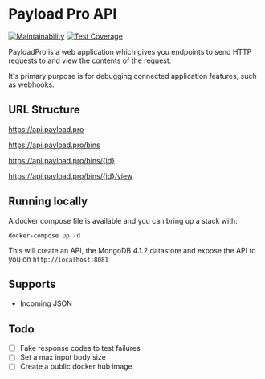 # Payload Pro API

[![Maintainability](https://api.codeclimate.com/v1/badges/ccfa7187b136b3e0b1d8/maintainability)](https://codeclimate.com/github/PayloadPro/pro.payload.api/maintainability) 
[![Test Coverage](https://api.codeclimate.com/v1/badges/ccfa7187b136b3e0b1d8/test_coverage)](https://codeclimate.com/github/PayloadPro/pro.payload.api/test_coverage)

PayloadPro is a web application which gives you endpoints to send HTTP requests to and view the contents of the request.

It's primary purpose is for debugging connected application features, such as webhooks.

## URL Structure

https://api.payload.pro

https://api.payload.pro/bins

https://api.payload.pro/bins/{id}

https://api.payload.pro/bins/{id}/view

## Running locally

A docker compose file is available and you can bring up a stack with:

```
docker-compose up -d
```

This will create an API, the MongoDB 4.1.2 datastore and expose the API to you on `http://localhost:8081`

## Supports

 - Incoming JSON

## Todo

 - [ ] Fake response codes to test failures
 - [ ] Set a max input body size
 - [ ] Create a public docker hub image
